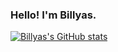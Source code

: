 ### Hello! I'm Billyas.

<!-- <code><img height="20" src="https://raw.githubusercontent.com/github/explore/80688e429a7d4ef2fca1e82350fe8e3517d3494d/topics/javascript/javascript.png"></code>
<code><img height="20" src="https://raw.githubusercontent.com/github/explore/80688e429a7d4ef2fca1e82350fe8e3517d3494d/topics/typescript/typescript.png"></code>
<code><img height="20" src="https://raw.githubusercontent.com/github/explore/80688e429a7d4ef2fca1e82350fe8e3517d3494d/topics/react/react.png"></code>
<code><img height="20" src="https://raw.githubusercontent.com/github/explore/5c058a388828bb5fde0bcafd4bc867b5bb3f26f3/topics/graphql/graphql.png"></code>
<code><img height="20" src="https://raw.githubusercontent.com/github/explore/80688e429a7d4ef2fca1e82350fe8e3517d3494d/topics/nodejs/nodejs.png"></code>    

<a href="https://github.com/Billyas"><img align="center" src="https://github-readme-stats.vercel.app/api?username=Billyas&show_icons=true&include_all_commits=true&theme=buefy&hide_border=true" alt="Billyas's github stats" /></a>
<a href="https://github.com/Billyas"><img align="center" src="https://github-readme-stats.vercel.app/api/top-langs/?username=Billyas&layout=compact&theme=buefy&hide_border=true" /></a> -->


[![Billyas's GitHub stats](https://github-readme-stats.vercel.app/api?username=Billyas)](https://github.com/Billyas)
<!-- [![Top Langs](https://github-readme-stats.vercel.app/api/top-langs/?username=Billyas&langs_count=3)](https://github.com/Billyas) -->

<!--
**Billyas/Billyas** is a ✨ _special_ ✨ repository because its `README.md` (this file) appears on your GitHub profile.

Here are some ideas to get you started:

- 🔭 I’m currently working on ...
- 🌱 I’m currently learning ...
- 👯 I’m looking to collaborate on ...
- 🤔 I’m looking for help with ...
- 💬 Ask me about ...
- 📫 How to reach me: ...
- 😄 Pronouns: ...
- ⚡ Fun fact: ...
-->
